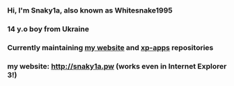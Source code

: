 ### Hi, I'm Snaky1a, also known as Whitesnake1995
### 14 y.o boy from Ukraine

### Currently maintaining [my website](https://github.com/snaky1a/snaky1a.github.io) and [xp-apps](https://github.com/snaky1a/xp-apps) repositories

### my website: http://snaky1a.pw (works even in Internet Explorer 3!)
